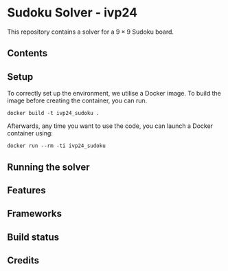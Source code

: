 # Sudoku Solver - ivp24

This repository contains a solver for a $9\times 9$ Sudoku board.

## Contents

## Setup

To correctly set up the environment, we utilise a Docker image. To build the image before creating the container, you can run.

`docker build -t ivp24_sudoku .`

Afterwards, any time you want to use the code, you can launch a Docker container using:

`docker run --rm -ti ivp24_sudoku`

## Running the solver

## Features

## Frameworks

## Build status

## Credits